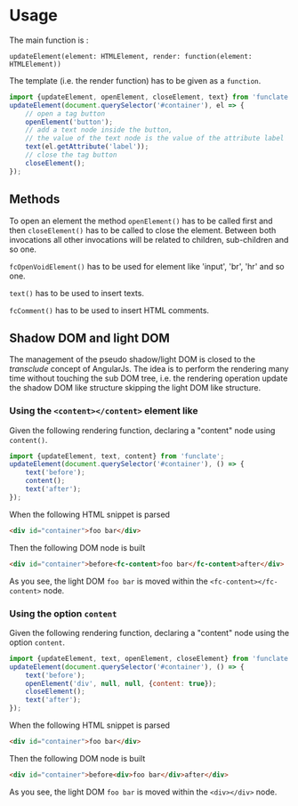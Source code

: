 # Usage

The main function is :

```updateElement(element: HTMLElement, render: function(element: HTMLElement))```

The template (i.e. the render function) has to be given as a `function`.

```javascript
import {updateElement, openElement, closeElement, text} from 'funclate';
updateElement(document.querySelector('#container'), el => {
    // open a tag button
    openElement('button');
    // add a text node inside the button,
    // the value of the text node is the value of the attribute label
    text(el.getAttribute('label'));
    // close the tag button
    closeElement();    
});
```

## Methods

To open an element the method `openElement()` has to be called first
and then `closeElement()` has to be called to close the element.
Between both invocations all other invocations will be related to children, sub-children and so one.

`fcOpenVoidElement()` has to be used for element like 'input', 'br', 'hr' and so one.

`text()` has to be used to insert texts.

`fcComment()` has to be used to insert HTML comments.

## Shadow DOM and light DOM

The management of the pseudo shadow/light DOM is closed to the _transclude_ concept of AngularJs.
The idea is to perform the rendering many time without touching the sub DOM tree, 
i.e. the rendering operation update the shadow DOM like structure skipping the light DOM like structure.

### Using the `<content></content>` element like

Given the following rendering function, declaring a "content" node using `content()`.

```javascript
import {updateElement, text, content} from 'funclate';
updateElement(document.querySelector('#container'), () => {
    text('before');
    content();
    text('after');
});
```

When the following HTML snippet is parsed

```html
<div id="container">foo bar</div>
```

Then the following DOM node is built

```html
<div id="container">before<fc-content>foo bar</fc-content>after</div>
```

As you see, the light DOM `foo bar` is moved within the `<fc-content></fc-content>` node.

### Using the option `content`

Given the following rendering function, declaring a "content" node using the option `content`.

```javascript
import {updateElement, text, openElement, closeElement} from 'funclate';
updateElement(document.querySelector('#container'), () => {
    text('before');
    openElement('div', null, null, {content: true});
    closeElement();
    text('after');
});
```

When the following HTML snippet is parsed

```html
<div id="container">foo bar</div>
```

Then the following DOM node is built

```html
<div id="container">before<div>foo bar</div>after</div>
```

As you see, the light DOM `foo bar` is moved within the `<div></div>` node.

